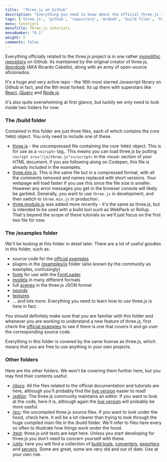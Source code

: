 ```yaml
---
title:  "Three.js on Github"
description: "Everything you need to know about the official three.js repo on github"
tags: ['three.js', 'github', 'repository', 'mrdoob', 'build files', 'threejs examples', ]
menu: tutorials
menuTitle: Three.js tutorials
menuNumber: "0.1"
weight: 2
comments: false
---
```


Everything officially related to the three.js project is in one rather [monolithic repository](https://github.com/mrdoob/three.js) on Github. Its maintained by the original creator of three.js, [@mrdoob](https://twitter.com/mrdoob) (AKA Ricardo Cabello), along with an army of open-source aficionados.

It's a huge and very active repo - the 16th most starred Javascript library on Github in fact, and the 8th most forked. Its up there with superstars like [React](https://facebook.github.io/react/), [jQuery](https://jquery.com/) and [Node.js](https://nodejs.org/en/).

It's also quite overwhelming at first glance, but luckily we only need to look inside two folders for now.

### The /build folder

Contained in this folder are just three files, each of which contains the core `THREE` object. You only need to include one of these.

* [three.js](https://github.com/mrdoob/three.js/blob/dev/build/three.js) - the uncompressed file containing the core `THREE` object. This is for use as a `<script>` tag,. This means you can load three.js by putting `<script src="/js/three.js"></script>` in the `<head>` section of your HTML document. If you are following along on Codepen, this file is already included in the examples.
* [three.min.js](https://github.com/mrdoob/three.js/blob/dev/build/three.min.js). This is the same file but in a compressed format, with all the comments removed and names replaced with short versions. Your webpage will load faster if you use this since the file size is smaller.  However any error messages you get in the browser console will likely be garbled. Generally, you want to use `three.js` in development, and then switch to `three.min.js` in production.
* [three.module.js](https://github.com/mrdoob/three.js/blob/dev/build/three.module.js) was added more recently - it's the same as three.js, but is intended to be used with a build tool such as WebPack or Rollup. That's beyond the scope of these tutorials so we'll just focus on the first two file for now.

### The /examples folder

We'll be looking at this folder in detail later. There are a lot of useful goodies in this folder, such as:

* source code for the [official examples](https://threejs.org/examples/)
* plugins in the [/examples/js](https://github.com/mrdoob/three.js/tree/master/examples/js) folder (also known by the community as examples, confusingly)
* [fonts](https://github.com/mrdoob/three.js/tree/master/examples/fonts/) for use with the [FontLoader](https://threejs.org/docs/#api/loaders/FontLoader)
* [models](https://github.com/mrdoob/three.js/tree/master/examples/models/) in many different formats
* full [scenes](https://github.com/mrdoob/three.js/tree/master/examples/scenes/) in the three.js JSON format
* [sounds](https://github.com/mrdoob/three.js/tree/master/examples/sounds/)
* [textures](https://github.com/mrdoob/three.js/tree/master/examples/textures/)
* ... and lots more. Everything you need to learn how to use three.js is here in fact.

You should definitely make sure that you are familiar with this folder and whenever you are working to understand a new feature of three.js, first check the [official examples](https://threejs.org/examples/) to see if there is one that covers it and go over the corresponding source code.

Everything in this folder is covered by the same license as three.js, which means that you are free to use anything in your own projects.

### Other folders

Here are the other folders. We won't be covering them further here, but you may find their contents useful:

* [/docs](https://github.com/mrdoob/three.js/tree/dev/docs): All the files related to the official documentation and tutorials are here, although you'll probably find the [live version](https://threejs.org/docs/) easier to read!
* [/editor](https://github.com/mrdoob/three.js/tree/dev/editor/): The three.js community maintains an editor. If you want to look at the code, here it is, although again the [live version](https://threejs.org/editor/) will probably be more useful.
* [/src](https://github.com/mrdoob/three.js/tree/dev/src/): the uncompiled three.js source files. If you want to look under the hood, check here. It will be a lot clearer than trying to look through the huge compiled main file in the /build folder. We'll refer to files here every so often to illustrate how things work under the hood.
* [/test](https://github.com/mrdoob/three.js/tree/dev/test/): three.js unit tests are kept here. Unless you start developing for three.js you don't need to concern yourself with these.
* [/utils](https://github.com/mrdoob/three.js/tree/dev/utils/): here you will find a collection of [build tools](https://github.com/mrdoob/three.js/tree/dev/utils/build/), [converters](https://github.com/mrdoob/three.js/tree/dev/utils/converters/), [exporters](https://github.com/mrdoob/three.js/tree/dev/utils/exporters/) and [servers](https://github.com/mrdoob/three.js/tree/dev/utils/servers/). Some are great, some are very old and out of date. Use at your own risk.
